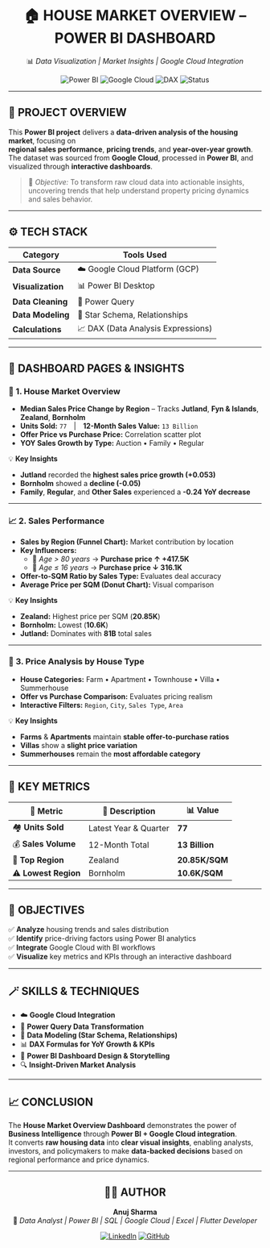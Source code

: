 <div align="center">

# 🏠 **HOUSE MARKET OVERVIEW – POWER BI DASHBOARD**
📊 *Data Visualization | Market Insights | Google Cloud Integration*

![Power BI](https://img.shields.io/badge/Tool-Power%20BI-yellow?logo=powerbi&logoColor=white)
![Google Cloud](https://img.shields.io/badge/Data-Google%20Cloud-blue?logo=googlecloud&logoColor=white)
![DAX](https://img.shields.io/badge/Language-DAX-green)
![Status](https://img.shields.io/badge/Status-Completed-success)

</div>

---

## 🚀 **PROJECT OVERVIEW**
This **Power BI project** delivers a **data-driven analysis of the housing market**, focusing on  
**regional sales performance**, **pricing trends**, and **year-over-year growth**.  
The dataset was sourced from **Google Cloud**, processed in **Power BI**, and visualized through **interactive dashboards**.

> 🧠 *Objective:* To transform raw cloud data into actionable insights, uncovering trends that help understand property pricing dynamics and sales behavior.

---

## ⚙️ **TECH STACK**

| Category | Tools Used |
|-----------|-------------|
| **Data Source** | ☁️ Google Cloud Platform (GCP) |
| **Visualization** | 📊 Power BI Desktop |
| **Data Cleaning** | 🧹 Power Query |
| **Data Modeling** | 🧩 Star Schema, Relationships |
| **Calculations** | 📈 DAX (Data Analysis Expressions) |

---

## 🧭 **DASHBOARD PAGES & INSIGHTS**

### **📍 1. House Market Overview**
- **Median Sales Price Change by Region** – Tracks **Jutland**, **Fyn & Islands**, **Zealand**, **Bornholm**
- **Units Sold:** `77` | **12-Month Sales Value:** `13 Billion`
- **Offer Price vs Purchase Price:** Correlation scatter plot
- **YOY Sales Growth by Type:** Auction • Family • Regular

💡 **Key Insights**
- **Jutland** recorded the **highest sales price growth (+0.053)**
- **Bornholm** showed a **decline (-0.05)**
- **Family**, **Regular**, and **Other Sales** experienced a **-0.24 YoY decrease**

---

### **📈 2. Sales Performance**
- **Sales by Region (Funnel Chart):** Market contribution by location
- **Key Influencers:**
  - 🏡 *Age > 80 years* → **Purchase price ↑ +417.5K**
  - 🧱 *Age ≤ 16 years* → **Purchase price ↓ 316.1K**
- **Offer-to-SQM Ratio by Sales Type:** Evaluates deal accuracy
- **Average Price per SQM (Donut Chart):** Visual comparison

💡 **Key Insights**
- **Zealand:** Highest price per SQM (**20.85K**)
- **Bornholm:** Lowest (**10.6K**)
- **Jutland:** Dominates with **81B** total sales

---

### **🏡 3. Price Analysis by House Type**
- **House Categories:** Farm • Apartment • Townhouse • Villa • Summerhouse
- **Offer vs Purchase Comparison:** Evaluates pricing realism
- **Interactive Filters:** `Region`, `City`, `Sales Type`, `Area`

💡 **Key Insights**
- **Farms** & **Apartments** maintain **stable offer-to-purchase ratios**
- **Villas** show a **slight price variation**
- **Summerhouses** remain the **most affordable category**

---

## 📏 **KEY METRICS**

| 🧩 **Metric** | 💬 **Description** | 📊 **Value** |
|---------------|--------------------|---------------|
| 🏘️ **Units Sold** | Latest Year & Quarter | **77** |
| 💰 **Sales Volume** | 12-Month Total | **13 Billion** |
| 📍 **Top Region** | Zealand | **20.85K/SQM** |
| ⚠️ **Lowest Region** | Bornholm | **10.6K/SQM** |

---

## 🎯 **OBJECTIVES**
✅ **Analyze** housing trends and sales distribution  
✅ **Identify** price-driving factors using Power BI analytics  
✅ **Integrate** Google Cloud with BI workflows  
✅ **Visualize** key metrics and KPIs through an interactive dashboard  

---

## 🪄 **SKILLS & TECHNIQUES**
- ☁️ **Google Cloud Integration**
- 🧹 **Power Query Data Transformation**
- 🧩 **Data Modeling (Star Schema, Relationships)**
- 📊 **DAX Formulas for YoY Growth & KPIs**
- 🎨 **Power BI Dashboard Design & Storytelling**
- 🔍 **Insight-Driven Market Analysis**

---

## 📈 **CONCLUSION**
The **House Market Overview Dashboard** demonstrates the power of **Business Intelligence** through **Power BI + Google Cloud integration**.  
It converts **raw housing data** into **clear visual insights**, enabling analysts, investors, and policymakers to make **data-backed decisions** based on regional performance and price dynamics.

---

<div align="center">

## 👨‍💻 **AUTHOR**
**Anuj Sharma**  
📍 *Data Analyst | Power BI | SQL | Google Cloud | Excel | Flutter Developer*

[![LinkedIn](https://img.shields.io/badge/LinkedIn-Connect-blue?logo=linkedin)](#)
[![GitHub](https://img.shields.io/badge/GitHub-View%20Repo-black?logo=github)](#)

</div>
